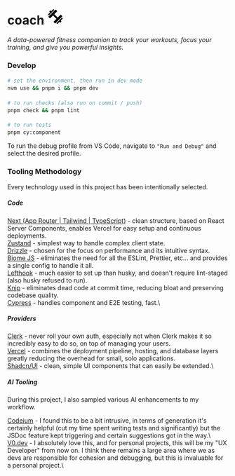 # coach <img src="public/images/dumbbell_black.png" alt="dumbell" width="36" style="rotate:45deg" />

*A data-powered fitness companion to track your workouts, focus your training, and give you powerful insights.* 

### Develop 

```zsh
# set the environment, then run in dev mode
nvm use && pnpm i && pnpm dev

# to run checks (also run on commit / push)
pnpm check && pnpm lint

# to run tests
pnpm cy:component 
```

To run the debug profile from VS Code, navigate to `"Run and Debug"` and select the desired profile.

### Tooling Methodology

Every technology used in this project has been intentionally selected. 

##### Code 

[Next (App Router | Tailwind | TypeScript)](https://nextjs.org/docs/app) - clean structure, based on React Server Components, enables Vercel for easy setup and continuous deployments.\
[Zustand](https://github.com/pmndrs/zustand) - simplest way to handle complex client state.\
[Drizzle](https://orm.drizzle.team/) - chosen for the focus on performance and its intuitive syntax.\
[Biome JS](https://biomejs.dev/) - eliminates the need for all the ESLint, Prettier, etc... and provides a single config to handle it all.\
[Lefthook](https://github.com/evilmartians/lefthook) - much easier to set up than husky, and doesn't require lint-staged (also husky refused to run).\
[Knip](https://knip.dev/) - eliminates dead code at commit time, reducing bloat and preserving codebase quality.\
[Cypress](https://www.cypress.io/) - handles component and E2E testing, fast.\

##### Providers 

[Clerk](https://clerk.com/) - never roll your own auth, especially not when Clerk makes it so incredibly easy to do so, on top of managing your users.\
[Vercel](https://vercel.com/) - combines the deployment pipeline, hosting, and database layers greatly reducing the overhead for small, solo applications.\
[Shadcn/UI](https://ui.shadcn.com/) - clean, simple UI components that can easily be extended.\

##### AI Tooling

During this project, I also sampled various AI enhancements to my workflow. 

[Codeium](https://codeium.com/vscode_tutorial?extensionName=vscode&access_token=eyJhbGciOiJSUzI1NiIsImtpZCI6ImJkMGFlMTRkMjhkMTY1NzhiMzFjOGJlNmM4ZmRlZDM0ZDVlMWExYzEiLCJ0eXAiOiJKV1QifQ.eyJuYW1lIjoiSmFjayBXaXR0IiwiaXNzIjoiaHR0cHM6Ly9zZWN1cmV0b2tlbi5nb29nbGUuY29tL2V4YTItZmIxNzAiLCJhdWQiOiJleGEyLWZiMTcwIiwiYXV0aF90aW1lIjoxNzMwNTk1NjgwLCJ1c2VyX2lkIjoiR09YeEZNeFJGc2FuZTJJZlNXaVVVUWFBRVU1MyIsInN1YiI6IkdPWHhGTXhSRnNhbmUySWZTV2lVVVFhQUVVNTMiLCJpYXQiOjE3MzQwMzAyOTMsImV4cCI6MTczNDAzMzg5MywiZW1haWwiOiJqd2l0dDE0NTJAZ21haWwuY29tIiwiZW1haWxfdmVyaWZpZWQiOnRydWUsImZpcmViYXNlIjp7ImlkZW50aXRpZXMiOnsiZW1haWwiOlsiandpdHQxNDUyQGdtYWlsLmNvbSJdfSwic2lnbl9pbl9wcm92aWRlciI6InBhc3N3b3JkIn19.AKlbIR0XGvGaRVsBJg5DZqmJng7Pa7P9ODDoi9sZAi1fQ0z8RpVYJYz92lw6TJWDiVwGg5NpfEkSZ1QcZFfegnPdQgAz-1WUjnt-623lmkX_EOGh4E9x8nqTIqxY2-J7bFc3_K5EmP4VIY65itwuglybMl2Ubu53_8ANFjl6EmjxB6f0uYTkCcqYZi-ceoqGirF_ZoiePrQaOen2bCFte8J6hwb0VcsdHkcmpjBaCmE-dlqsXXo-MVRJfZ85M_W3co8TucqvQ-mNIxLSC0F2Vkl6Y_ZfcOGEcTnfjRez5BAjPhX0iU-mH8aKqUzJ_D7WQKWQBCVy6ZF4FCfgPz52lg) - I found this to be a bit intrusive, in terms of generation it's certainly helpful (cut my time spent writing tests and significantly) but the JSDoc feature kept triggering and certain suggestions got in the way.\ 
[V0.dev](https://v0.dev/) - I absolutely love this, and for personal projects, this will be my "UX Developer" from now on. I think there remains a large area where we as devs are responsible for cohesion and debugging, but this is invaluable for a personal project.\
